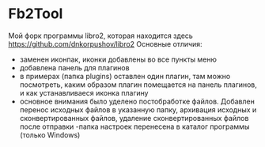 # Fb2Tool
Мой форк программы libro2, которая находится здесь https://github.com/dnkorpushov/libro2
Основные отличия:
- заменен иконпак, иконки добавлены во все пункты меню
- добавлена панель для плагинов
- в примерах (папка plugins) оставлен один плагин, там можно посмотреть, каким образом плагин помещается на панель плагинов, и как устанавливаеся иконка плагину
- основное внимания было уделено постобработке файлов. Добавлен перенос исходных файлов в указанную папку, архивация исходных и сконвертированных файлов, удаление 
сконвертированных файлов после отправки
-папка настроек перенесена в каталог программы (только Windows)
